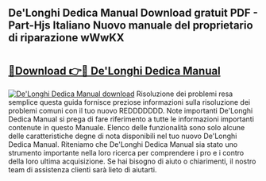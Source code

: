 ## De'Longhi Dedica Manual Download gratuit PDF - Part-Hjs Italiano Nuovo manuale del proprietario di riparazione wWwKX

# <h2><a href="http://df9oqo.blite.top/?on=De%27Longhi+Dedica+Manual">🔗Download 👉🔴 De'Longhi Dedica Manual</a></h2>

[![De'Longhi Dedica Manual download](https://i.imgur.com/lujVjoI.png)](http://df9oqo.blite.top/?on=De%27Longhi+Dedica+Manual)
Risoluzione dei problemi resa semplice questa guida fornisce preziose informazioni sulla risoluzione dei problemi comuni con il tuo nuovo REDDDDDDD. Note importanti De'Longhi Dedica Manual si prega di fare riferimento a tutte le informazioni importanti contenute in questo Manuale. Elenco delle funzionalità sono solo alcune delle caratteristiche degne di nota disponibili nel tuo nuovo De'Longhi Dedica Manual. Riteniamo che De'Longhi Dedica Manual sia stato uno strumento importante nella loro ricerca per comprendere i pro e i contro della loro ultima acquisizione. Se hai bisogno di aiuto o chiarimenti, il nostro team di assistenza clienti sarà lieto di aiutarti.
